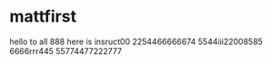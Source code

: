 # mattfirst
hello to all 888
here is insruct00
2254466666674
5544iii22008585
6666rrr445
55774477222777

